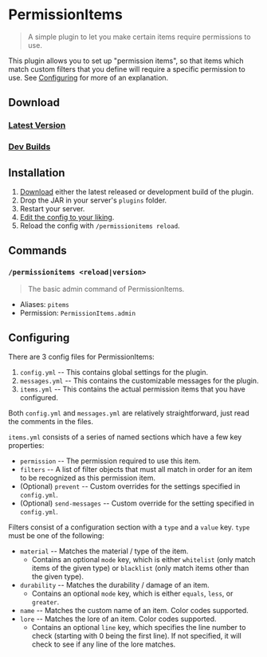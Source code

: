 # PermissionItems

> A simple plugin to let you make certain items require permissions to use.

This plugin allows you to set up "permission items", so that items which match custom filters that you define will require a specific permission to use. See [Configuring](#configuring) for more of an explanation.

## Download

### [Latest Version](https://github.com/RayzrDev/PermissionItems/releases)

### [Dev Builds](https://ci.rayzr.dev/job/PermissionItems)

## Installation

1. [Download](#download) either the latest released or development build of the plugin.
2. Drop the JAR in your server's `plugins` folder.
3. Restart your server.
4. [Edit the config to your liking](#configuring).
5. Reload the config with `/permissionitems reload`.

## Commands

### `/permissionitems <reload|version>`

> The basic admin command of PermissionItems.

- Aliases: `pitems`
- Permission: `PermissionItems.admin`

## Configuring

There are 3 config files for PermissionItems:

1. `config.yml` -- This contains global settings for the plugin.
2. `messages.yml` -- This contains the customizable messages for the plugin.
3. `items.yml` -- This contains the actual permission items that you have configured.

Both `config.yml` and `messages.yml` are relatively straightforward, just read the comments in the files.

`items.yml` consists of a series of named sections which have a few key properties:

- `permission` -- The permission required to use this item.
- `filters` -- A list of filter objects that must all match in order for an item to be recognized as this permission item.
- (Optional) `prevent` -- Custom overrides for the settings specified in `config.yml`.
- (Optional) `send-messages` -- Custom override for the setting specified in `config.yml`.

Filters consist of a configuration section with a `type` and a `value` key. `type` must be one of the following:

- `material` -- Matches the material / type of the item.
  - Contains an optional `mode` key, which is either `whitelist` (only match items of the given type) or `blacklist` (only match items other than the given type).
- `durability` -- Matches the durability / damage of an item.
  - Contains an optional `mode` key, which is either `equals`, `less`, or `greater`.
- `name` -- Matches the custom name of an item. Color codes supported.
- `lore` -- Matches the lore of an item. Color codes supported.
  - Contains an optional `line` key, which specifies the line number to check (starting with 0 being the first line). If not specified, it will check to see if any line of the lore matches.
